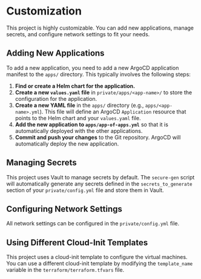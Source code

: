 # Customization

This project is highly customizable. You can add new applications, manage secrets, and configure network settings to fit your needs.

## Adding New Applications

To add a new application, you need to add a new ArgoCD application manifest to the `apps/` directory. This typically involves the following steps:

1.  **Find or create a Helm chart for the application.**
2.  **Create a new `values.yaml` file** in `private/apps/<app-name>/` to store the configuration for the application.
3.  **Create a new YAML file** in the `apps/` directory (e.g., `apps/<app-name>.yml`). This file will define an ArgoCD `Application` resource that points to the Helm chart and your `values.yaml` file.
4.  **Add the new application to `apps/app-of-apps.yml`** so that it is automatically deployed with the other applications.
5.  **Commit and push your changes** to the Git repository. ArgoCD will automatically deploy the new application.

## Managing Secrets

This project uses Vault to manage secrets by default. The `secure-gen` script will automatically generate any secrets defined in the `secrets_to_generate` section of your `private/config.yml` file and store them in Vault.

## Configuring Network Settings

All network settings can be configured in the `private/config.yml` file.

## Using Different Cloud-Init Templates

This project uses a cloud-init template to configure the virtual machines. You can use a different cloud-init template by modifying the `template_name` variable in the `terraform/terraform.tfvars` file.
